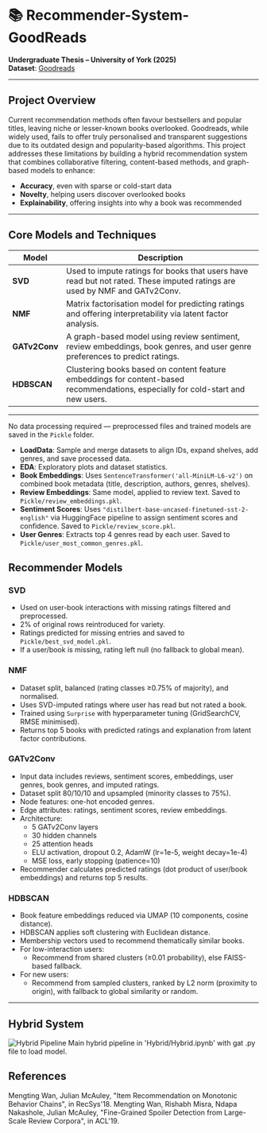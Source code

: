 # 📚 Recommender-System-GoodReads  
**Undergraduate Thesis – University of York (2025)**  
**Dataset**: [Goodreads](https://mengtingwan.github.io/data/goodreads.html#datasets)

---

## Project Overview  
Current recommendation methods often favour bestsellers and popular titles, leaving niche or lesser-known books overlooked. Goodreads, while widely used, fails to offer truly personalised and transparent suggestions due to its outdated design and popularity-based algorithms. This project addresses these limitations by building a hybrid recommendation system that combines collaborative filtering, content-based methods, and graph-based models to enhance:  
- **Accuracy**, even with sparse or cold-start data  
- **Novelty**, helping users discover overlooked books  
- **Explainability**, offering insights into why a book was recommended  

---
## Core Models and Techniques  

| Model        | Description |
|-------------|-------------|
| **SVD**      | Used to impute ratings for books that users have read but not rated. These imputed ratings are used by NMF and GATv2Conv. |
| **NMF**      | Matrix factorisation model for predicting ratings and offering interpretability via latent factor analysis. |
| **GATv2Conv**| A graph-based model using review sentiment, review embeddings, book genres, and user genre preferences to predict ratings. |
| **HDBSCAN**  | Clustering books based on content feature embeddings for content-based recommendations, especially for cold-start and new users. |

---
No data processing required — preprocessed files and trained models are saved in the `Pickle` folder.  

- **LoadData**: Sample and merge datasets to align IDs, expand shelves, add genres, and save processed data.  
- **EDA**: Exploratory plots and dataset statistics.
- **Book Embeddings**: Uses `SentenceTransformer('all-MiniLM-L6-v2')` on combined book metadata (title, description, authors, genres, shelves).  
- **Review Embeddings**: Same model, applied to review text. Saved to `Pickle/review_embeddings.pkl`.  
- **Sentiment Scores**: Uses `"distilbert-base-uncased-finetuned-sst-2-english"` via HuggingFace pipeline to assign sentiment scores and confidence. Saved to `Pickle/review_score.pkl`.  
- **User Genres**: Extracts top 4 genres read by each user. Saved to `Pickle/user_most_common_genres.pkl`.  

##  Recommender Models  

###  SVD  
- Used on user-book interactions with missing ratings filtered and preprocessed.  
- 2% of original rows reintroduced for variety.  
- Ratings predicted for missing entries and saved to `Pickle/best_svd_model.pkl`.  
- If a user/book is missing, rating left null (no fallback to global mean).  

###  NMF  
- Dataset split, balanced (rating classes ≥0.75% of majority), and normalised.  
- Uses SVD-imputed ratings where user has read but not rated a book.  
- Trained using `Surprise` with hyperparameter tuning (GridSearchCV, RMSE minimised).  
- Returns top 5 books with predicted ratings and explanation from latent factor contributions.

###  GATv2Conv  
- Input data includes reviews, sentiment scores, embeddings, user genres, book genres, and imputed ratings.  
- Dataset split 80/10/10 and upsampled (minority classes to 75%).  
- Node features: one-hot encoded genres.  
- Edge attributes: ratings, sentiment scores, review embeddings.  
- Architecture:
  - 5 GATv2Conv layers  
  - 30 hidden channels  
  - 25 attention heads  
  - ELU activation, dropout 0.2, AdamW (lr=1e-5, weight decay=1e-4)  
  - MSE loss, early stopping (patience=10)  
- Recommender calculates predicted ratings (dot product of user/book embeddings) and returns top 5 results.

###  HDBSCAN  
- Book feature embeddings reduced via UMAP (10 components, cosine distance).  
- HDBSCAN applies soft clustering with Euclidean distance.  
- Membership vectors used to recommend thematically similar books.  
- For low-interaction users:
  - Recommend from shared clusters (≥0.01 probability), else FAISS-based fallback.  
- For new users:
  - Recommend from sampled clusters, ranked by L2 norm (proximity to origin), with fallback to global similarity or random.  

---

##  Hybrid System  

![Hybrid Pipeline](pipeline%20.png)
Main hybrid pipeline in 'Hybrid/Hybrid.ipynb' with gat .py file to load model.

## References
Mengting Wan, Julian McAuley, "Item Recommendation on Monotonic Behavior Chains", in RecSys'18.
Mengting Wan, Rishabh Misra, Ndapa Nakashole, Julian McAuley, "Fine-Grained Spoiler Detection from Large-Scale Review Corpora", in ACL'19.
